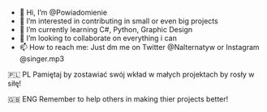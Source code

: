 - 👋 Hi, I’m @Powiadomienie
- 👀 I’m interested in contributing in small or even big projects
- 🌱 I’m currently learning C#, Python, Graphic Design
- 💞️ I’m looking to collaborate on everything i can
- 📫 How to reach me: Just dm me on Twitter @Nalternatyw or Instagram @singer.mp3

🇵🇱 PL
Pamiętaj by zostawiać swój wkład w małych projektach by rosły w siłę!


🇬🇧 ENG
Remember to help others in making thier projects better!

<!---
Powiadomienie/Powiadomienie is a ✨ special ✨ repository because its `README.md` (this file) appears on your GitHub profile.
You can click the Preview link to take a look at your changes.
--->
